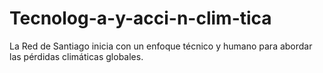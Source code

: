 # Tecnolog-a-y-acci-n-clim-tica
La Red de Santiago inicia con un enfoque técnico y humano para abordar las pérdidas climáticas globales.
